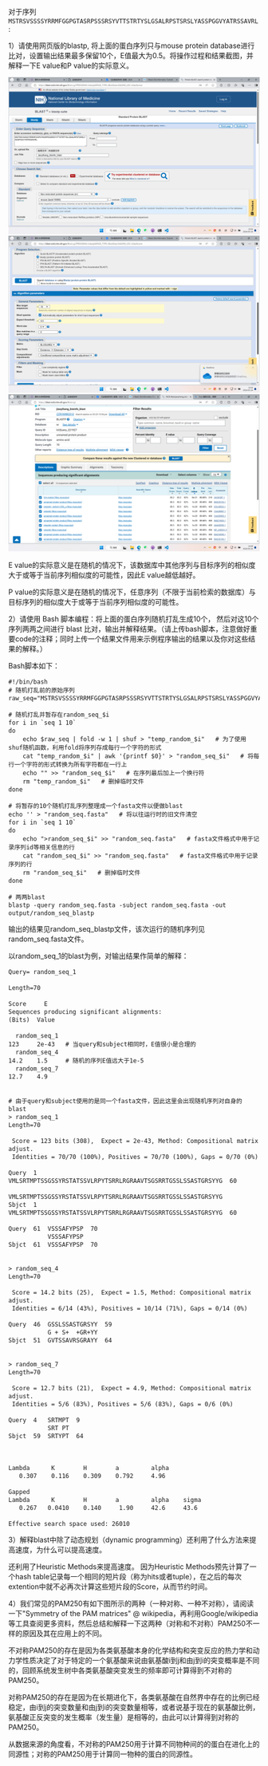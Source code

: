 对于序列`MSTRSVSSSSYRRMFGGPGTASRPSSSRSYVTTSTRTYSLGSALRPSTSRSLYASSPGGVYATRSSAVRL`:

1）请使用网页版的blastp, 将上面的蛋白序列只与mouse protein database进行比对，设置输出结果最多保留10个，E值最大为0.5。将操作过程和结果截图，并解释一下E value和P value的实际意义。

![alt text](Blast_Setting_1.png "Blast Setting")
![alt text](Blast_Setting_2.png "Blast Setting")
![alt text](Blast_Result.png "Blast Result")

E value的实际意义是在随机的情况下，该数据库中其他序列与目标序列的相似度大于或等于当前序列相似度的可能性，因此E value越低越好。

P value的实际意义是在随机的情况下，任意序列（不限于当前检索的数据库）与目标序列的相似度大于或等于当前序列相似度的可能性。

2）请使用 Bash 脚本编程：将上面的蛋白序列随机打乱生成10个， 然后对这10个序列两两之间进行 blast 比对，输出并解释结果。（请上传bash脚本，注意做好重要code的注释；同时上传一个结果文件用来示例程序输出的结果以及你对这些结果的解释。）

Bash脚本如下：
```
#!/bin/bash
# 随机打乱前的原始序列
raw_seq="MSTRSVSSSSYRRMFGGPGTASRPSSSRSYVTTSTRTYSLGSALRPSTSRSLYASSPGGVYATRSSAVRL"

# 随机打乱并暂存在random_seq_$i
for i in `seq 1 10`
do
	echo $raw_seq | fold -w 1 | shuf > "temp_random_$i"   # 为了使用shuf随机函数，利用fold将序列存成每行一个字符的形式
	cat "temp_random_$i" | awk '{printf $0}' > "random_seq_$i"   # 将每行一个字符的形式转换为所有字符都在一行上
	echo "" >> "random_seq_$i"   # 在序列最后加上一个换行符
	rm "temp_random_$i"   # 删掉临时文件
done

# 将暂存的10个随机打乱序列整理成一个fasta文件以便做blast
echo '' > "random_seq.fasta"   # 将以往运行时的旧文件清空
for i in `seq 1 10`
do
	echo ">random_seq_$i" >> "random_seq.fasta"   # fasta文件格式中用于记录序列id等相关信息的行
	cat "random_seq_$i" >> "random_seq.fasta"   # fasta文件格式中用于记录序列的行
	rm "random_seq_$i"   # 删掉临时文件
done

# 两两blast
blastp -query random_seq.fasta -subject random_seq.fasta -out output/random_seq_blastp
```
输出的结果见random_seq_blastp文件，该次运行的随机序列见random_seq.fasta文件。

以random_seq_1的blast为例，对输出结果作简单的解释：
```
Query= random_seq_1

Length=70
                                                                      Score     E
Sequences producing significant alignments:                          (Bits)  Value

  random_seq_1                                                        123     2e-43   # 当query和subject相同时，E值很小是合理的
  random_seq_4                                                        14.2    1.5     # 随机的序列E值远大于1e-5
  random_seq_7                                                        12.7    4.9  


# 由于query和subject使用的是同一个fasta文件，因此这里会出现随机序列对自身的blast
> random_seq_1
Length=70

 Score = 123 bits (308),  Expect = 2e-43, Method: Compositional matrix adjust.
 Identities = 70/70 (100%), Positives = 70/70 (100%), Gaps = 0/70 (0%)

Query  1   VMLSRTMPTSSGSSYRSTATSSVLRPYTSRRLRGRAAVTSGSRRTGSSLSSASTGRSYYG  60
           VMLSRTMPTSSGSSYRSTATSSVLRPYTSRRLRGRAAVTSGSRRTGSSLSSASTGRSYYG
Sbjct  1   VMLSRTMPTSSGSSYRSTATSSVLRPYTSRRLRGRAAVTSGSRRTGSSLSSASTGRSYYG  60

Query  61  VSSSAFYPSP  70
           VSSSAFYPSP
Sbjct  61  VSSSAFYPSP  70


> random_seq_4
Length=70

 Score = 14.2 bits (25),  Expect = 1.5, Method: Compositional matrix adjust.
 Identities = 6/14 (43%), Positives = 10/14 (71%), Gaps = 0/14 (0%)

Query  46  GSSLSSASTGRSYY  59
           G + S+  +GR+YY
Sbjct  51  GVTSSAVRSGRAYY  64


> random_seq_7
Length=70

 Score = 12.7 bits (21),  Expect = 4.9, Method: Compositional matrix adjust.
 Identities = 5/6 (83%), Positives = 5/6 (83%), Gaps = 0/6 (0%)

Query  4   SRTMPT  9
           SRT PT
Sbjct  59  SRTYPT  64



Lambda      K        H        a         alpha
   0.307    0.116    0.309    0.792     4.96 

Gapped
Lambda      K        H        a         alpha    sigma
   0.267   0.0410    0.140     1.90     42.6     43.6 

Effective search space used: 26010
```

3）解释blast中除了动态规划（dynamic programming）还利用了什么方法来提高速度，为什么可以提高速度。

还利用了Heuristic Methods来提高速度。
因为Heuristic Methods预先计算了一个hash table记录每一个相同的短片段（称为hits或者tuple），在之后的每次extention中就不必再次计算这些短片段的Score，从而节约时间。

4）我们常见的PAM250有如下图所示的两种（一种对称、一种不对称），请阅读一下"Symmetry of the PAM matrices" @ wikipedia，再利用Google/wikipedia等工具查阅更多资料，然后总结和解释一下这两种（对称和不对称）PAM250不一样的原因及其在应用上的不同。

不对称PAM250的存在是因为各类氨基酸本身的化学结构和突变反应的热力学和动力学性质决定了对于特定的一个氨基酸来说由氨基酸i到j和由j到i的突变概率是不同的，回顾系统发生树中各类氨基酸突变发生的频率即可计算得到不对称的PAM250。

对称PAM250的存在是因为在长期进化下，各类氨基酸在自然界中存在的比例已经稳定，由i到j的突变数量和由j到i的突变数量相等，或者说基于现在的氨基酸比例，氨基酸正反突变的发生概率（发生量）是相等的，由此可以计算得到对称的PAM250。

从数据来源的角度看，不对称的PAM250用于计算不同物种间的的蛋白在进化上的同源性；对称的PAM250用于计算同一物种的蛋白的同源性。